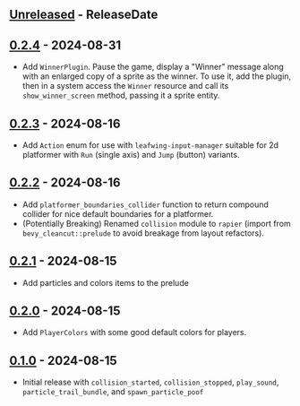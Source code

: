<!-- next-header -->
## [Unreleased] - ReleaseDate

## [0.2.4] - 2024-08-31

- Add `WinnerPlugin`. Pause the game, display a "Winner" message along with an enlarged copy of a sprite as the winner. To use it, add the plugin, then in a system access the `Winner` resource and call its `show_winner_screen` method, passing it a sprite entity.

## [0.2.3] - 2024-08-16

- Add `Action` enum for use with `leafwing-input-manager` suitable for 2d platformer with `Run` (single axis) and `Jump` (button) variants.

## [0.2.2] - 2024-08-16

- Add `platformer_boundaries_collider` function to return compound collider for nice default boundaries for a platformer.
- (Potentially Breaking) Renamed `collision` module to `rapier` (import from `bevy_cleancut::prelude` to avoid breakage from layout refactors).

## [0.2.1] - 2024-08-15

- Add particles and colors items to the prelude

## [0.2.0] - 2024-08-15

- Add `PlayerColors` with some good default colors for players.

## [0.1.0] - 2024-08-15

- Initial release with `collision_started`, `collision_stopped`, `play_sound`, `particle_trail_bundle`, and `spawn_particle_poof`

<!-- next-url -->
[Unreleased]: https://github.com/CleanCut/bevy_cleancut/compare/v0.2.4...HEAD
[0.2.4]: https://github.com/CleanCut/bevy_cleancut/compare/v0.2.3...v0.2.4
[0.2.3]: https://github.com/CleanCut/bevy_cleancut/compare/v0.2.2...v0.2.3
[0.2.2]: https://github.com/CleanCut/bevy_cleancut/compare/v0.2.1...v0.2.2
[0.2.1]: https://github.com/CleanCut/bevy_cleancut/compare/v0.2.0...v0.2.1
[0.2.0]: https://github.com/CleanCut/bevy_cleancut/compare/v0.1.0...v0.2.0
[0.1.0]: https://github.com/CleanCut/bevy_cleancut/compare/v0.0.0...v0.1.0

